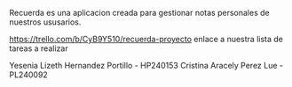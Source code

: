Recuerda es una aplicacion creada para gestionar notas personales de nuestros ususarios.

https://trello.com/b/CyB9Y510/recuerda-proyecto enlace a nuestra lista de tareas a realizar

Yesenia Lizeth Hernandez Portillo - HP240153
Cristina Aracely Perez Lue - PL240092
